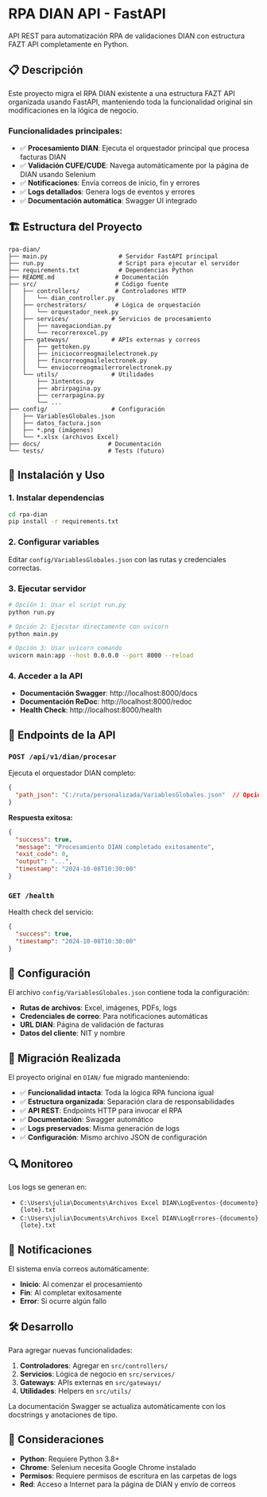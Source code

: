 # RPA DIAN API - FastAPI

API REST para automatización RPA de validaciones DIAN con estructura FAZT API completamente en Python.

## 📋 Descripción

Este proyecto migra el RPA DIAN existente a una estructura FAZT API organizada usando FastAPI, manteniendo toda la funcionalidad original sin modificaciones en la lógica de negocio.

### Funcionalidades principales:

- ✅ **Procesamiento DIAN**: Ejecuta el orquestador principal que procesa facturas DIAN
- ✅ **Validación CUFE/CUDE**: Navega automáticamente por la página de DIAN usando Selenium
- ✅ **Notificaciones**: Envía correos de inicio, fin y errores 
- ✅ **Logs detallados**: Genera logs de eventos y errores
- ✅ **Documentación automática**: Swagger UI integrado

## 🏗️ Estructura del Proyecto

```
rpa-dian/
├── main.py                    # Servidor FastAPI principal
├── run.py                     # Script para ejecutar el servidor
├── requirements.txt           # Dependencias Python
├── README.md                 # Documentación
├── src/                      # Código fuente
│   ├── controllers/          # Controladores HTTP
│   │   └── dian_controller.py
│   ├── orchestrators/        # Lógica de orquestación
│   │   └── orquestador_neek.py
│   ├── services/            # Servicios de procesamiento
│   │   ├── navegaciondian.py
│   │   └── recorrerexcel.py
│   ├── gateways/            # APIs externas y correos
│   │   ├── gettoken.py
│   │   ├── iniciocorreogmailelectronek.py
│   │   ├── fincorreogmailelectronek.py
│   │   └── enviocorreogmailerrorelectronek.py
│   └── utils/               # Utilidades
│       ├── 3intentos.py
│       ├── abrirpagina.py
│       ├── cerrarpagina.py
│       └── ...
├── config/                  # Configuración
│   ├── VariablesGlobales.json
│   ├── datos_factura.json
│   ├── *.png (imágenes)
│   └── *.xlsx (archivos Excel)
├── docs/                   # Documentación
└── tests/                  # Tests (futuro)
```

## 🚀 Instalación y Uso

### 1. Instalar dependencias

```bash
cd rpa-dian
pip install -r requirements.txt
```

### 2. Configurar variables

Editar `config/VariablesGlobales.json` con las rutas y credenciales correctas.

### 3. Ejecutar servidor

```bash
# Opción 1: Usar el script run.py
python run.py

# Opción 2: Ejecutar directamente con uvicorn  
python main.py

# Opción 3: Usar uvicorn comando
uvicorn main:app --host 0.0.0.0 --port 8000 --reload
```

### 4. Acceder a la API

- **Documentación Swagger**: http://localhost:8000/docs
- **Documentación ReDoc**: http://localhost:8000/redoc  
- **Health Check**: http://localhost:8000/health

## 📡 Endpoints de la API

### `POST /api/v1/dian/procesar`

Ejecuta el orquestador DIAN completo:

```json
{
  "path_json": "C:/ruta/personalizada/VariablesGlobales.json"  // Opcional
}
```

**Respuesta exitosa:**
```json
{
  "success": true,
  "message": "Procesamiento DIAN completado exitosamente",
  "exit_code": 0,
  "output": "...",
  "timestamp": "2024-10-08T10:30:00"
}
```

### `GET /health`

Health check del servicio:

```json
{
  "success": true,
  "timestamp": "2024-10-08T10:30:00"
}
```

## 🔧 Configuración

El archivo `config/VariablesGlobales.json` contiene toda la configuración:

- **Rutas de archivos**: Excel, imágenes, PDFs, logs
- **Credenciales de correo**: Para notificaciones automáticas
- **URL DIAN**: Página de validación de facturas
- **Datos del cliente**: NIT y nombre

## 🐍 Migración Realizada

El proyecto original en `DIAN/` fue migrado manteniendo:

- ✅ **Funcionalidad intacta**: Toda la lógica RPA funciona igual
- ✅ **Estructura organizada**: Separación clara de responsabilidades  
- ✅ **API REST**: Endpoints HTTP para invocar el RPA
- ✅ **Documentación**: Swagger automático
- ✅ **Logs preservados**: Misma generación de logs
- ✅ **Configuración**: Mismo archivo JSON de configuración

## 🔍 Monitoreo

Los logs se generan en:
- `C:\Users\julia\Documents\Archivos Excel DIAN\LogEventos-{documento}{lote}.txt`
- `C:\Users\julia\Documents\Archivos Excel DIAN\LogErrores-{documento}{lote}.txt`

## 📧 Notificaciones

El sistema envía correos automáticamente:
- **Inicio**: Al comenzar el procesamiento
- **Fin**: Al completar exitosamente  
- **Error**: Si ocurre algún fallo

## 🛠️ Desarrollo

Para agregar nuevas funcionalidades:

1. **Controladores**: Agregar en `src/controllers/`
2. **Servicios**: Lógica de negocio en `src/services/`
3. **Gateways**: APIs externas en `src/gateways/`
4. **Utilidades**: Helpers en `src/utils/`

La documentación Swagger se actualiza automáticamente con los docstrings y anotaciones de tipo.

## 🚨 Consideraciones

- **Python**: Requiere Python 3.8+
- **Chrome**: Selenium necesita Google Chrome instalado
- **Permisos**: Requiere permisos de escritura en las carpetas de logs
- **Red**: Acceso a Internet para la página de DIAN y envío de correos